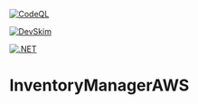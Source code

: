 [![CodeQL](https://github.com/Gigundo/InventoryManagerAWS/actions/workflows/codeql-analysis.yml/badge.svg)](https://github.com/Gigundo/InventoryManagerAWS/actions/workflows/codeql-analysis.yml)

[![DevSkim](https://github.com/Gigundo/InventoryManagerAWS/actions/workflows/devskim.yml/badge.svg?branch=master)](https://github.com/Gigundo/InventoryManagerAWS/actions/workflows/devskim.yml)

[![.NET](https://github.com/Gigundo/InventoryManagerAWS/actions/workflows/master-src-build-and-test.yml/badge.svg)](https://github.com/Gigundo/InventoryManagerAWS/actions/workflows/master-src-build-and-test.yml)

# InventoryManagerAWS
